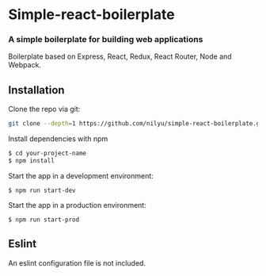 # Simple-react-boilerplate

### A simple boilerplate for building web applications

Boilerplate based on Express, React, Redux, React Router, Node and Webpack.

## Installation

Clone the repo via git:

```bash
git clone --depth=1 https://github.com/nilyu/simple-react-boilerplate.git your-project-name
```

Install dependencies with npm

```bash
$ cd your-project-name
$ npm install
```

Start the app in a development environment:

```
$ npm run start-dev
```

Start the app in a production environment:

```
$ npm run start-prod
```

## Eslint

An eslint configuration file is not included.
